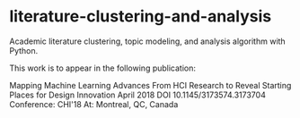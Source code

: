 # literature-clustering-and-analysis
Academic literature clustering, topic modeling, and analysis algorithm with Python.

This work is to appear in the following publication:

Mapping Machine Learning Advances From HCI Research to Reveal Starting Places for Design Innovation
April 2018
DOI 10.1145/3173574.3173704
Conference: CHI'18 At: Montreal, QC, Canada
